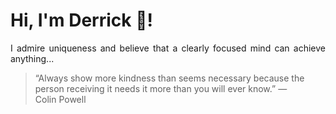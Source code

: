 # Hi, I'm Derrick 👋!
<p align="justify">I admire uniqueness and believe that a clearly focused mind can achieve anything...</p> 
<!-- #quote-start -->
<blockquote>&ldquo;Always show more kindness than seems necessary because the person receiving it needs it more than you will ever know.&rdquo; &mdash; <footer>Colin Powell</footer></blockquote>
<!-- #quote-end -->
